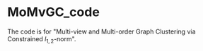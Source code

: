 # MoMvGC_code
The code is for "Multi-view and Multi-order Graph Clustering via Constrained ${l}_{1,2}$-norm".

